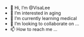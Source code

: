 - 👋 Hi, I’m @VisaLee
- 👀 I’m interested in aging
- 🌱 I’m currently learning medical
- 💞️ I’m looking to collaborate on ...
- 📫 How to reach me ...

<!---
VisaLee/VisaLee is a ✨ special ✨ repository because its `README.md` (this file) appears on your GitHub profile.
You can click the Preview link to take a look at your changes.
--->
